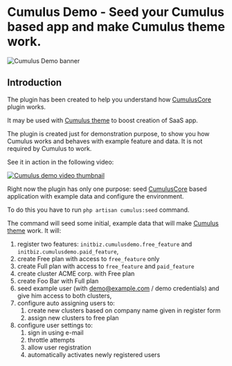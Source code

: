 # Cumulus Demo - Seed your Cumulus based app and make Cumulus theme work. 
![Cumulus Demo banner](https://raw.githubusercontent.com/initbizlab/initbizlab.github.io/master/cumulusdemo/assets/images/cumulus-demo-banner.png)

## Introduction

The plugin has been created to help you understand how [CumulusCore](https://octobercms.com/plugin/initbiz-cumuluscore) plugin works.

It may be used with [Cumulus theme](https://octobercms.com/theme/initbiz-cumulus) to boost creation of SaaS app.

The plugin is created just for demonstration purpose, to show you how Cumulus works and behaves with example feature and data. It is not required by Cumulus to work.

See it in action in the following video:

[![Cumulus demo video thumbnail](https://github.com/initbizlab/initbiz.github.io/raw/master/cumuluscore/assets/images/youtube_demo_screenshot.png)](https://www.youtube.com/watch?v=Y0-OvGzmP5w)

[//]: # (Documentation)

Right now the plugin has only one purpose: seed [CumulusCore](https://octobercms.com/plugin/initbiz-cumuluscore) based application with example data and configure the environment.

To do this you have to run `php artisan cumulus:seed` command.

The command will seed some initial, example data that will make [Cumulus theme](https://octobercms.com/theme/initbiz-cumulus) work. It will:

1. register two features: `initbiz.cumulusdemo.free_feature` and `initbiz.cumulusdemo.paid_feature`,
1. create Free plan with access to `free_feature` only
1. create Full plan with access to `free_feature` and `paid_feature`
1. create cluster ACME corp. with Free plan
1. create Foo Bar with Full plan
1. seed example user (with demo@example.com / demo credentials) and give him access to both clusters,
1. configure auto assigning users to:
    1. create new clusters based on company name given in register form
    1. assign new clusters to free plan
1. configure user settings to:
    1. sign in using e-mail
    1. throttle attempts
    1. allow user registration
    1. automatically activates newly registered users